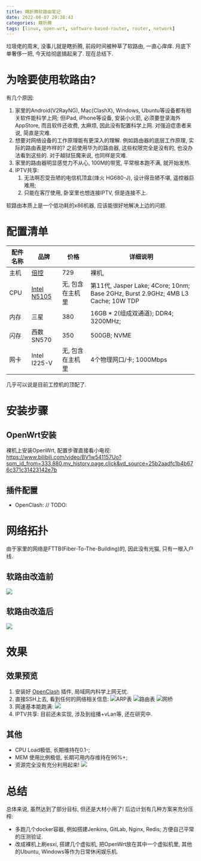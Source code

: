 ```yaml
---
title: 瞎折腾软路由笔记
date: 2022-08-07 20:38:43
categories: 瞎折腾
tags: [linux, open-wrt, software-based-router, router, network]
---
```

垃圾佬的周末, 没事儿就是瞎折腾, 前段时间被种草了软路由, 一直心痒痒. 月底下单奢侈一把, 今天给彻底搞起来了. 现在总结下.

# 为啥要使用软路由? 
有几个原因: 
1. 家里的Android(V2RayNG), Mac(ClashX), Windows, Ubuntu等设备都有相关软件能科学上网; 但iPad, iPhone等设备, 安装小火箭, 必须要登录海外AppStore, 而且软件还收费, 太麻烦, 因此没有配置科学上网. 对强迫症患者来说, 简直是灾难.
2. 想要对网络设备的工作原理能有更深入的理解. 例如路由器的底层工作原理, 实际的路由表是咋样的? 之前使用华为的路由器, 这些权限完全是没有的, 也没办法看到这些的. 对于越狱狂魔来说, 也同样是灾难.
3. 家里的路由器明显感觉力不从心, 100M的带宽, 平常根本跑不满, 就开始发热. 
4. IPTV共享: 
   1. 无法啊忍受丑陋的电信机顶盒(烽火 HG680-J), 设计得丑陋不堪, 遥控器巨难用; 
   2. 只能在客厅使用, 卧室里也想连接IPTV, 但是连接不上.

软路由本质上是一个低功耗的x86机器, 应该能很好地解决上边的问题. 

# 配置清单
| 配件名称 | 品牌 | 价格 | 详细说明 |
| --- | --- | --- | --- |
| 主机 | [倍控](https://detail.tmall.com/item.htm?id=673002078011&spm=a1z09.2.0.0.237b2e8dIxvpd0&_u=77rqrdmc3b6) | 729 | 裸机,  |
| CPU | [Intel N5105](https://www.intel.com/content/www/us/en/products/sku/212328/intel-celeron-processor-n5105-4m-cache-up-to-2-90-ghz/specifications.html) | 无, 包含在主机里 | 第11代, Jasper Lake; 4Core; 10nm; Base 2GHz, Burst 2.9GHz; 4MB L3 Cache; 10W TDP |  
| 内存 | 三星 | 380 | 16GB * 2(组成双通道); DDR4; 3200MHz; | 
| 闪存 | 西数 SN570 | 350 | 500GB; NVME  | 
| 网卡 | Intel I225-V | 无, 包含在主机里 | 4个物理网口/卡; 1000Mbps |  

几乎可以说是目前工控机的顶配了.

# 安装步骤
## OpenWrt安装
裸机上安装OpenWrt, 配置步骤直接看小电视: https://www.bilibili.com/video/BV1w541157Uo?spm_id_from=333.880.my_history.page.click&vd_source=25b2aadfc1b4b676c371c31423142e7b

## 插件配置
- OpenClash: // TODO:  

# 网络拓扑
由于家里的网络是FTTB(Fiber-To-The-Building)的, 因此没有光猫, 只有一根入户线. 
## 软路由改造前
![](https://davywalker-bucket.oss-cn-shanghai.aliyuncs.com/img/202208072212775.png)

## 软路由改造后
![](https://davywalker-bucket.oss-cn-shanghai.aliyuncs.com/img/202208072216377.png)

# 效果

## 效果预览
1. 安装好 [OpenClash](https://github.com/vernesong/OpenClash) 插件, 局域网内科学上网无忧.  
2. 直接SSH上去, 看到任何的网络相关信息: 
![ARP表](https://davywalker-bucket.oss-cn-shanghai.aliyuncs.com/img/202208072139468.png)
![路由表](https://davywalker-bucket.oss-cn-shanghai.aliyuncs.com/img/202208072140766.png)
![网桥](https://davywalker-bucket.oss-cn-shanghai.aliyuncs.com/img/202208072141717.png)
3. 网速基本能跑满: 
![](https://davywalker-bucket.oss-cn-shanghai.aliyuncs.com/img/202208072137732.png)
4. IPTV共享: 目前还未实现, 涉及到组播+vLan等, 还在研究中. 


## 其他
- CPU Load极低, 长期维持在0.1-;
- MEM 使用比例极低, 长期可用内存维持在96%+;
- 资源完全没有充分利用起来!
![](https://davywalker-bucket.oss-cn-shanghai.aliyuncs.com/img/202208072130374.png)


# 总结
总体来说, 虽然达到了部分目标, 但还是大材小用了! 后边计划有几种方案来充分压榨: 
- 多跑几个docker容器, 例如搭建Jenkins, GitLab, Nginx, Redis; 方便自己平常的压测验证. 
- 改成裸机上刷esxi, 搭建几个虚拟机, 把OpenWrt放在其中一个虚拟机里, 其他的Ubuntu, Windows等作为日常休闲娱乐机.